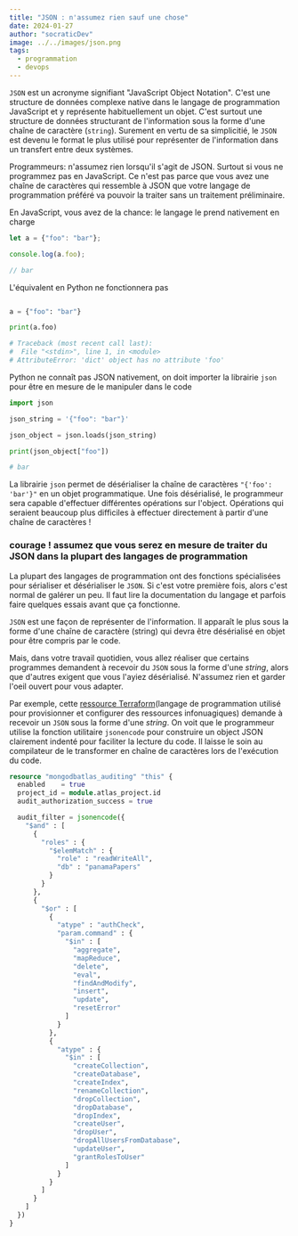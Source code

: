 ```yaml
---
title: "JSON : n'assumez rien sauf une chose"
date: 2024-01-27
author: "socraticDev"
image: ../../images/json.png
tags:
  - programmation
  - devops
---
```


`JSON` est un acronyme signifiant "JavaScript Object Notation". C'est une
structure de données complexe native dans le langage de programmation
JavaScript et y représente habituellement un objet. C'est surtout une structure
de données structurant de l'information sous la forme d'une chaîne de caractère
(`string`). Surement en vertu de sa simplicitié, le `JSON` est devenu le format
le plus utilisé pour représenter de l'information dans un transfert entre deux
systèmes.

Programmeurs: n'assumez rien lorsqu'il s'agit de JSON. Surtout si vous ne
programmez pas en JavaScript. Ce n'est pas parce que vous avez une chaîne de
caractères qui ressemble à JSON que votre langage de programmation préféré va pouvoir
la traiter sans un traitement préliminaire.

En JavaScript, vous avez de la chance: le langage le prend
nativement en charge

```javascript
let a = {"foo": "bar"};

console.log(a.foo);

// bar
```

L'équivalent en Python ne fonctionnera pas

```python

a = {"foo": "bar"}

print(a.foo)

# Traceback (most recent call last):
#  File "<stdin>", line 1, in <module>
# AttributeError: 'dict' object has no attribute 'foo'

```

Python ne connaît pas JSON nativement, on doit importer la librairie `json`
pour être en mesure de le manipuler dans le code

```python
import json

json_string = '{"foo": "bar"}'

json_object = json.loads(json_string)

print(json_object["foo"])

# bar
```

La librairie `json` permet de désérialiser la chaîne de caractères
`"{'foo': 'bar'}"` en un objet programmatique. Une fois désérialisé, le
programmeur sera capable d'effectuer différentes opérations sur l'object.
Opérations qui seraient beaucoup plus difficiles à effectuer directement à
partir d'une chaîne de caractères !

### courage ! assumez que vous serez en mesure de traiter du JSON dans la plupart des langages de programmation

La plupart des langages de programmation ont des fonctions spécialisées pour
sérialiser et désérialiser le `JSON`. Si c'est votre première fois, alors c'est
normal de galérer un peu. Il faut lire la documentation du langage et parfois faire
quelques essais avant que ça fonctionne.

`JSON` est une façon de représenter de l'information. Il apparaît le plus sous
la forme d'une chaîne de caractère (string) qui devra être désérialisé en objet
pour être compris par le code.

Mais, dans votre travail quotidien, vous allez réaliser que certains programmes
demandent à recevoir du `JSON` sous la forme d'une _string_, alors que d'autres
exigent que vous l'ayiez désérialisé. N'assumez rien et garder l'oeil ouvert
pour vous adapter.

Par exemple, cette [ressource Terraform](https://registry.terraform.io/providers/mongodb/mongodbatlas/latest/docs/resources/auditing)(langage de programmation utilisé pour
provisionner et configurer des ressources infonuagiques) demande à recevoir un
`JSON` sous la forme d'une _string_. On voit que le programmeur utilise la
fonction utilitaire `jsonencode` pour construire un object JSON clairement
indenté pour faciliter la lecture du code. Il laisse le soin au compilateur de le
transformer en chaîne de caractères lors de l'exécution du code.

```terraform
resource "mongodbatlas_auditing" "this" {
  enabled    = true
  project_id = module.atlas_project.id
  audit_authorization_success = true

  audit_filter = jsonencode({
    "$and" : [
      {
        "roles" : {
          "$elemMatch" : {
            "role" : "readWriteAll",
            "db" : "panamaPapers"
          }
        }
      },
      {
        "$or" : [
          {
            "atype" : "authCheck",
            "param.command" : {
              "$in" : [
                "aggregate",
                "mapReduce",
                "delete",
                "eval",
                "findAndModify",
                "insert",
                "update",
                "resetError"
              ]
            }
          },
          {
            "atype" : {
              "$in" : [
                "createCollection",
                "createDatabase",
                "createIndex",
                "renameCollection",
                "dropCollection",
                "dropDatabase",
                "dropIndex",
                "createUser",
                "dropUser",
                "dropAllUsersFromDatabase",
                "updateUser",
                "grantRolesToUser"
              ]
            }
          }
        ]
      }
    ]
  })
}
```